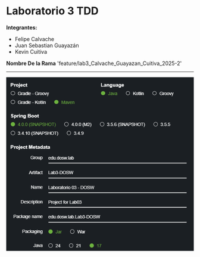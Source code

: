 # Laboratorio 3 TDD

**Integrantes:**
- Felipe Calvache
- Juan Sebastian Guayazán
- Kevin Cuitiva

**Nombre De la Rama**
'feature/lab3_Calvache_Guayazan_Cuitiva_2025-2'

---

![img.png](img.png)
